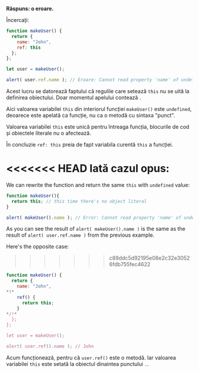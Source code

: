 **Răspuns: o eroare.**

Încercați:
```js run
function makeUser() {
  return {
    name: "John",
    ref: this
  };
};

let user = makeUser();

alert( user.ref.name ); // Eroare: Cannot read property 'name' of undefined
```

Acest lucru se datorează faptului că regulile care setează `this` nu se uită la definirea obiectului. Doar momentul apelului contează .

Aici valoarea variabilei `this` din interiorul funcției `makeUser()` este `undefined`, deoarece este apelată ca funcție, nu ca o metodă cu sintaxa "punct".

Valoarea variabilei `this` este unică pentru întreaga funcția, blocurile de cod și obiectele literale nu o afectează.

În concluzie `ref: this` preia de fapt variabila curentă `this` a funcției.

<<<<<<< HEAD
Iată cazul opus:
=======
We can rewrite the function and return the same `this` with `undefined` value: 

```js run
function makeUser(){
  return this; // this time there's no object literal
}

alert( makeUser().name ); // Error: Cannot read property 'name' of undefined
```
As you can see the result of `alert( makeUser().name )` is the same as the result of `alert( user.ref.name )` from the previous example.

Here's the opposite case:
>>>>>>> c89ddc5d92195e08e2c32e30526fdb755fec4622

```js run
function makeUser() {
  return {
    name: "John",
*!*
    ref() {
      return this;
    }
*/!*
  };
};

let user = makeUser();

alert( user.ref().name ); // John
```

Acum funcționează, pentru că `user.ref()` este o metodă. Iar valoarea variabilei `this` este setată la obiectul dinaintea punctului `.`.
